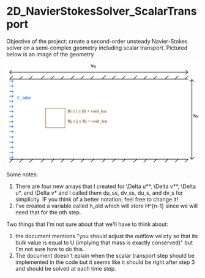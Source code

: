 # 2D_NavierStokesSolver_ScalarTransport

Objective of the project: create a second-order unsteady Navier-Stokes solver on a semi-complex geometry including scalar transport. Pictured below is an image of the geometry

![](geometry.jpg)


Some notes:
1. There are four new arrays that I created for \Delta u**, \Delta v**, \Delta u*, and \Delta v* and I called them du_ss, dv_ss, du_s, and dv_s for simplicity. IF you think of a better notation, feel free to change it!
2. I've created a variable called h_old which will store H^{n-1} since we will need that for the nth step.


Two things that I'm not sure about that we'll have to think about:
1. the document mentions "you should adjust the outflow velicty so that its bulk value is equal to U (implying that mass is exactly conserved)" but I'm not sure how to do this. 
2. The document doesn't eplain when the scalar transport step should be implemented in the code but it seems like it should be right after step 3 and should be solved at each time step.
